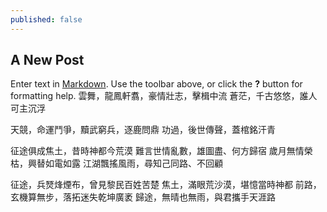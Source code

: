 ```yaml
---
published: false
---
```

## A New Post

Enter text in [Markdown](http://daringfireball.net/projects/markdown/). Use the toolbar above, or click the **?** button for formatting help.
雲舞，龍鳳軒翥，豪情壯志，擊楫中流
蒼茫，千古悠悠，誰人可主沉浮

天競，命運鬥爭，黷武窮兵，逐鹿問鼎
功過，後世傳聲，蓋棺銘汗青

征途俱成焦土，昔時神都今荒漠
難言世情亂數，雄圖盡、何方歸宿
歲月無情榮枯，興替如電如露
江湖飄搖風雨，尋知己同路、不回顧

征途，兵燹烽煙布，曾見黎民百姓苦楚
焦土，滿眼荒沙漠，堪憶當時神都
前路，玄機算無步，落拓迷失乾坤廣袤
歸途，無晴也無雨，與君攜手天涯路
